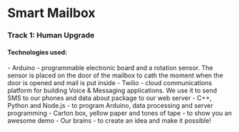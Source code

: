 # Smart Mailbox

<h3>Track 1: Human Upgrade</h3>

<h4>Technologies used:</h4>
- Arduino - programmable electronic board and a rotation sensor. The sensor is placed on the door of the mailbox to cath the moment when the door is opened and mail is put inside
- Twilio - cloud communications platform for building Voice & Messaging applications. We use it to send SMS to our phones and data about package to our web server
- C++, Python and Node.js - to program Arduino, data processing and server programming
- Carton box, yellow paper and tones of tape - to show you an awesome demo
- Our brains - to create an idea and make it possible!
